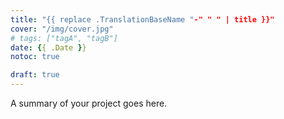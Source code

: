 ```yaml
---
title: "{{ replace .TranslationBaseName "-" " " | title }}"
cover: "/img/cover.jpg"
# tags: ["tagA", "tagB"]
date: {{ .Date }}
notoc: true

draft: true
---
```


A summary of your project goes here.

